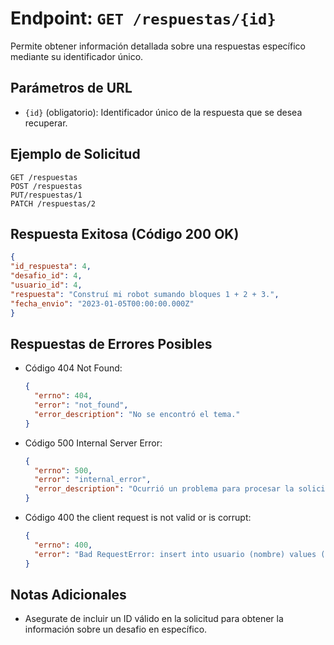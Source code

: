 # Endpoint: `GET /respuestas/{id}`

Permite obtener información detallada sobre una respuestas específico mediante su identificador único.

## Parámetros de URL
- `{id}` (obligatorio): Identificador único de la respuesta que se desea recuperar.

## Ejemplo de Solicitud
```http
GET /respuestas
POST /respuestas
PUT/respuestas/1
PATCH /respuestas/2
```

## Respuesta Exitosa (Código 200 OK)
```json
{
"id_respuesta": 4,
"desafio_id": 4,
"usuario_id": 4,
"respuesta": "Construí mi robot sumando bloques 1 + 2 + 3.",
"fecha_envio": "2023-01-05T00:00:00.000Z"
}
```

## Respuestas de Errores Posibles
- Código 404 Not Found:

  ```json
  {
    "errno": 404,
    "error": "not_found",
    "error_description": "No se encontró el tema."
  }
  ```

- Código 500 Internal Server Error:
  ```json
  {
    "errno": 500,
    "error": "internal_error",
    "error_description": "Ocurrió un problema para procesar la solicitud"
  }
  ``` 
- Código 400 the client request is not valid or is corrupt:
  ```json
  {
    "errno": 400,
    "error": "Bad RequestError: insert into usuario (nombre) values ('juan') - Unknown column 'nombre' in 'field list'"
  }


## Notas Adicionales

- Asegurate de incluir un ID válido en la solicitud para obtener la información
  sobre un desafio en específico.
